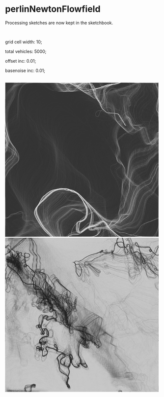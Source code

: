 # perlinNewtonFlowfield
<p>Processing sketches are now kept in the sketchbook.</p>
</br>
<p>grid cell width: 10;</p>
<p>total vehicles: 5000;</p>
<p>offset inc: 0.01;</p>
<p>basenoise inc: 0.01;</p>
</br>
<img src="output/line-001046.png" width="500"></img>
<img src="output/line-002212.png" width="500"></img>
